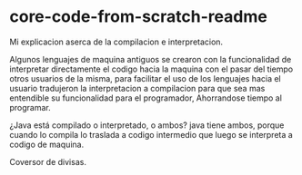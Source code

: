 # core-code-from-scratch-readme
Mi explicacion aserca de la compilacion e interpretacion.

 Algunos lenguajes de maquina antiguos se crearon con la funcionalidad de interpretar directamente el codigo hacia la maquina
 con  el pasar del tiempo otros usuarios de la misma, para facilitar el uso de los lenguajes hacia el usuario
 tradujeron la interpretacion a compilacion para que sea mas entendible su funcionalidad para el programador,
 Ahorrandose tiempo al programar.

¿Java está compilado o interpretado, o ambos?
 java tiene ambos, porque cuando lo compila lo traslada a codigo intermedio que luego se interpreta a codigo de maquina.

Coversor de divisas.
